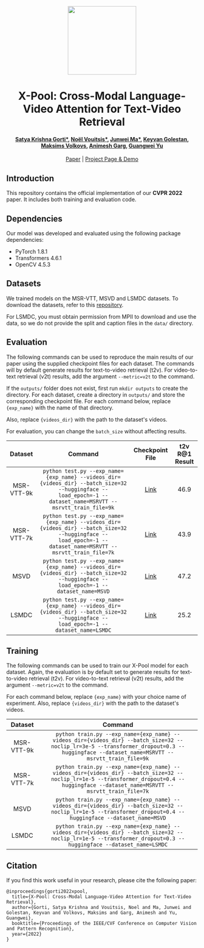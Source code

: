 <p align="center">
<a href="https://layer6.ai/"><img src="https://github.com/layer6ai-labs/DropoutNet/blob/master/logs/logobox.jpg" width="180"></a>
</p> 

<div align="center">
<h1>
<b>
X-Pool: Cross-Modal Language-Video Attention for Text-Video Retrieval
</b>
</h1>
<h4>
<b>
<a href="https://www.cs.toronto.edu/~satyag/">Satya Krishna Gorti*</a>, <a href="https://www.linkedin.com/in/noel-vouitsis">Noël Vouitsis*</a>, <a href="https://www.linkedin.com/in/jeremy-ma/">Junwei Ma*</a>, <a href="https://www.linkedin.com/in/keyvangolestan/">Keyvan Golestan</a>, <a href="https://www.cs.toronto.edu/~mvolkovs/">Maksims Volkovs</a>, <a href="https://animesh.garg.tech/">Animesh Garg</a>, <a href="http://www.cs.toronto.edu/~guangweiyu/">Guangwei Yu</a>    
</b>
</h4>
  
[Paper]() | [Project Page & Demo](https://layer6ai-labs.github.io/xpool/)
</div>

<a name="intro"/>

## Introduction
This repository contains the official implementation of our **CVPR 2022** paper. It includes both training and evaluation code.

<a name="depend"/>

## Dependencies
Our model was developed and evaluated using the following package dependencies:
- PyTorch 1.8.1
- Transformers 4.6.1
- OpenCV 4.5.3

<a name="datasets"/>

## Datasets
We trained models on the MSR-VTT, MSVD and LSMDC datasets. To download the datasets, refer to this [repository](https://github.com/ArrowLuo/CLIP4Clip).

For LSMDC, you must obtain permission from MPII to download and use the data, so we do not provide the split and caption files in the `data/` directory.

<a name="eval"/>

## Evaluation
The following commands can be used to reproduce the main results of our paper using the supplied checkpoint files for each dataset. The commands will by default generate results for text-to-video retrieval (t2v). For video-to-text retrieval (v2t) results, add the argument `--metric=v2t` to the command.

If the `outputs/` folder does not exist, first run `mkdir outputs` to create the directory. For each dataset, create a directory in `outputs/` and store the corresponding checkpoint file. For each command below, replace `{exp_name}` with the name of that directory.

Also, replace `{videos_dir}` with the path to the dataset's videos.

For evaluation, you can change the `batch_size` without affecting results.
  

<a name="eval-commands"/>

| Dataset | Command | Checkpoint File | t2v R@1 Result |
|:-----------:|:-----------:| :-----------: | :-----------: |
|MSR-VTT-9k|`python test.py --exp_name={exp_name} --videos_dir={videos_dir} --batch_size=32 --huggingface --load_epoch=-1 --dataset_name=MSRVTT --msrvtt_train_file=9k`| [Link](https://drive.google.com/file/d/1M2Y41B3a3AxzSJn-n-Xh0Edds97NU1ND/view?usp=sharing)       | 46.9| |
|MSR-VTT-7k|`python test.py --exp_name={exp_name} --videos_dir={videos_dir} --batch_size=32 --huggingface --load_epoch=-1 --dataset_name=MSRVTT --msrvtt_train_file=7k`| [Link](https://drive.google.com/file/d/1KW6VQiiTHpfMcK8GIgRq-5aWAgf7rGPj/view?usp=sharing)       | 43.9| |
|MSVD|`python test.py --exp_name={exp_name} --videos_dir={videos_dir} --batch_size=32 --huggingface --load_epoch=-1 --dataset_name=MSVD`| [Link](https://drive.google.com/file/d/1c1iV6V00hnvZPTfLdWSFV2adUNWC2-zk/view?usp=sharing)       | 47.2| |
|LSMDC|`python test.py --exp_name={exp_name} --videos_dir={videos_dir} --batch_size=32 --huggingface --load_epoch=-1 --dataset_name=LSMDC`| [Link](https://drive.google.com/file/d/1vQiQjVg6kX1u4T2HmalrydSZYQ0fAbX_/view?usp=sharing)       |25.2| |

<a name="train"/>

## Training
The following commands can be used to train our X-Pool model for each dataset. Again, the evaluation is by default set to generate results for text-to-video retrieval (t2v). For video-to-text retrieval (v2t) results, add the argument `--metric=v2t` to the command.

For each command below, replace `{exp_name}` with your choice name of experiment. Also, replace `{videos_dir}` with the path to the dataset's videos.
  

<a name="train-commands"/>

| Dataset | Command |
|:-----------:|:-----------:|
|MSR-VTT-9k|`python train.py --exp_name={exp_name} --videos_dir={videos_dir} --batch_size=32 --noclip_lr=3e-5 --transformer_dropout=0.3 --huggingface --dataset_name=MSRVTT --msrvtt_train_file=9k`|
|MSR-VTT-7k|`python train.py --exp_name={exp_name} --videos_dir={videos_dir} --batch_size=32 --noclip_lr=1e-5 --transformer_dropout=0.4 --huggingface --dataset_name=MSRVTT --msrvtt_train_file=7k`|
|MSVD|`python train.py --exp_name={exp_name} --videos_dir={videos_dir} --batch_size=32 --noclip_lr=1e-5 --transformer_dropout=0.4 --huggingface --dataset_name=MSVD`|
|LSMDC|`python train.py --exp_name={exp_name} --videos_dir={videos_dir} --batch_size=32 --noclip_lr=1e-5 --transformer_dropout=0.3 --huggingface --dataset_name=LSMDC`|

<a name="train-commands"/>

## Citation

If you find this work useful in your research, please cite the following paper:

```
@inproceedings{gorti2022xpool,
  title={X-Pool: Cross-Modal Language-Video Attention for Text-Video Retrieval},
  author={Gorti, Satya Krishna and Vouitsis, Noel and Ma, Junwei and Golestan, Keyvan and Volkovs, Maksims and Garg, Animesh and Yu, Guangwei},
  booktitle={Proceedings of the IEEE/CVF Conference on Computer Vision and Pattern Recognition},
  year={2022}
}
```
